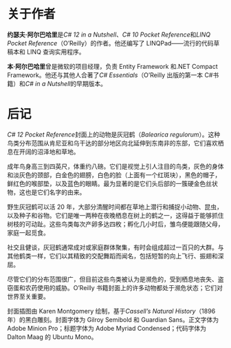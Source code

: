 # 关于作者

**约瑟夫·阿尔巴哈里**是*C# 12 in a Nutshell*、*C# 10 Pocket Reference*和*LINQ Pocket Reference*（O’Reilly）的作者。他还编写了 LINQPad——流行的代码草稿本和 LINQ 查询实用程序。

**本·阿尔巴哈里**曾是微软的项目经理，负责 Entity Framework 和.NET Compact Framework。他还与其他人合著了*C# Essentials*（O’Reilly 出版的第一本 C#书籍）和*C# in a Nutshell*的早期版本。

# 后记

*C# 12 Pocket Reference*封面上的动物是灰冠鹤（*Balearica regulorum*）。这种鸟类分布范围从肯尼亚和乌干达的部分地区向北延伸到东南非的东部，它们喜欢栖息在开阔的沼泽地和草地。

成年鸟身高三到四英尺，体重约八磅。它们是视觉上引人注目的鸟类，灰色的身体和淡灰色的颈部，白金色的翅膀，白色的脸（上面有一个红斑块），黑色的帽子，鲜红色的喉部垫，以及蓝色的眼睛。最为显著的是它们头后部的一簇硬金色丝状物，这也是它们名字的由来。

野生灰冠鹤可以活 20 年，大部分清醒时间都在草地上潜行和捕捉小动物、昆虫，以及种子和谷物。它们是唯一两种在夜晚栖息在树上的鹤之一，这得益于能够抓住树枝的可动趾。这些鸟类每次产卵多达四枚；孵化几小时后，雏鸟便能跟随父母，家庭一起觅食。

社交且健谈，灰冠鹤通常成对或家庭群体聚集，有时会组成超过一百只的大群。与其他鹤类一样，它们以其精致的交配舞蹈而闻名，包括短暂的向上飞行、振翅和深屈。

尽管它们的分布范围很广，但目前这些鸟类被认为是濒危的，受到栖息地丧失、盗窃蛋和农药使用的威胁。O’Reilly 书籍封面上的许多动物都处于濒危状态；它们对世界至关重要。

封面插图由 Karen Montgomery 绘制，基于*Cassell’s Natural History*（1896 年）的黑白雕刻。封面字体为 Gilroy Semibold 和 Guardian Sans。正文字体为 Adobe Minion Pro；标题字体为 Adobe Myriad Condensed；代码字体为 Dalton Maag 的 Ubuntu Mono。
